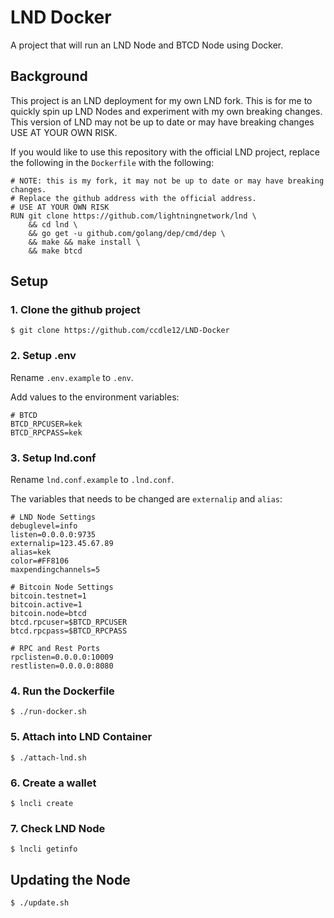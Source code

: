 # LND Docker
A project that will run an LND Node and BTCD Node using Docker.

## Background
This project is an LND deployment for my own LND fork. This is for me to quickly spin up LND Nodes and experiment with my own breaking changes. This version of LND may not be up to date or may have breaking changes USE AT YOUR OWN RISK.

If you would like to use this repository with the official LND project, replace the following in the `Dockerfile` with the following:

```
# NOTE: this is my fork, it may not be up to date or may have breaking changes.
# Replace the github address with the official address.
# USE AT YOUR OWN RISK
RUN git clone https://github.com/lightningnetwork/lnd \
    && cd lnd \
    && go get -u github.com/golang/dep/cmd/dep \
    && make && make install \
    && make btcd
```


## Setup

### 1. Clone the github project

```
$ git clone https://github.com/ccdle12/LND-Docker
```

### 2. Setup .env

Rename `.env.example` to `.env`.

Add values to the environment variables:

```
# BTCD
BTCD_RPCUSER=kek
BTCD_RPCPASS=kek
```

### 3. Setup lnd.conf

Rename `lnd.conf.example` to `.lnd.conf`.

The variables that needs to be changed are `externalip` and `alias`:

```
# LND Node Settings
debuglevel=info
listen=0.0.0.0:9735
externalip=123.45.67.89
alias=kek
color=#FF8106
maxpendingchannels=5

# Bitcoin Node Settings
bitcoin.testnet=1
bitcoin.active=1
bitcoin.node=btcd
btcd.rpcuser=$BTCD_RPCUSER
btcd.rpcpass=$BTCD_RPCPASS

# RPC and Rest Ports
rpclisten=0.0.0.0:10009
restlisten=0.0.0.0:8080
```

### 4. Run the Dockerfile

```
$ ./run-docker.sh
```

### 5. Attach into LND Container

```
$ ./attach-lnd.sh
```

### 6. Create a wallet

```
$ lncli create
```

### 7. Check LND Node

```
$ lncli getinfo
```

## Updating the Node

```
$ ./update.sh
```
